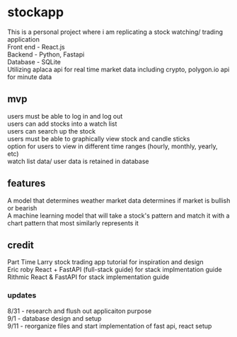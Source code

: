 # stockapp
This is a personal project where i am replicating a stock watching/ trading application <br>
Front end - React.js<br>
Backend - Python, Fastapi <br>
Database - SQLite <br>
Utilizing aplaca api for real time market data including crypto, polygon.io api for minute data <br>
## mvp
users must be able to log in and log out <br>
users can add stocks into a watch list<br>
users can search up the stock<br>
users must be able to graphically view stock and candle sticks <br>
option for users to view in different time ranges (hourly, monthly, yearly, etc)<br>
watch list data/ user data is retained in database <br>
## features
A model that determines weather market data determines if market is bullish or bearish <br>
A machine learning model that will take a stock's pattern and match it with a chart pattern that most similarly represents it <br>
## credit
Part Time Larry stock trading app tutorial for inspiration and design<br>
Eric roby React + FastAPI (full-stack guide) for stack implmentation guide<br>
Rithmic React & FastAPI for stack implementation guide<br>
### updates
8/31 - research and flush out applicaiton purpose <br>
9/1 - database design and setup <br>
9/11 - reorganize files and start implementation of fast api, react setup<br>
